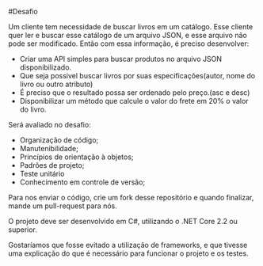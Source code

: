 #Desafio

Um cliente tem necessidade de buscar livros em um catálogo. Esse cliente quer ler e buscar esse catálogo de um arquivo JSON, e esse arquivo não pode ser modificado. Então com essa informação, é preciso desenvolver:

- Criar uma API simples para buscar produtos no arquivo JSON disponibilizado.
- Que seja possivel buscar livros por suas especificações(autor, nome do livro ou outro atributo)
- É preciso que o resultado possa ser ordenado pelo preço.(asc e desc)
- Disponibilizar um método que calcule o valor do frete em 20% o valor do livro.

Será avaliado no desafio:

- Organização de código;
- Manutenibilidade;
- Princípios de orientação à objetos;
- Padrões de projeto;
- Teste unitário
- Conhecimento em controle de versão;

Para nos enviar o código, crie um fork desse repositório e quando finalizar, mande um pull-request para nós.

O projeto deve ser desenvolvido em C#, utilizando o .NET Core 2.2 ou superior.

Gostaríamos que fosse evitado a utilização de frameworks, e que tivesse uma explicação do que é necessário para funcionar o projeto e os testes.
